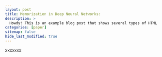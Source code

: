 ```yaml
---
layout: post
title: Memorization in Deep Neural Networks: 
description: >
  Howdy! This is an example blog post that shows several types of HTML content supported in this theme.
categories: [paper]
sitemap: false
hide_last_modified: true
---
```

xxxxxxx
